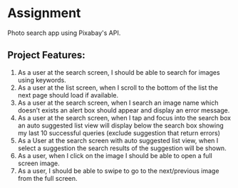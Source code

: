 # Assignment

Photo search app using Pixabay's API. 

## Project Features:

1. As a user at the search screen, I should be able to search for images using keywords.
2. As a user at the list screen, when I scroll to the bottom of the list the next page should load if available.
3. As a user at the search screen, when I search an image name which doesn’t exists an alert box should appear and display an error message.
4. As a user at the search screen, when I tap and focus into the search box an auto suggested list view will display below the search box showing my last 10 successful queries (exclude suggestion that return errors)
5. As a User at the search screen with auto suggested list view, when I select a suggestion the search results of the suggestion will be shown.
6. As a user, when I click on the image I should be able to open a full screen image.
7. As a user, I should be able to swipe to go to the next/previous image from the full screen.
